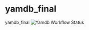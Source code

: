 # yamdb_final
yamdb_final
![Yamdb Workflow Status](https://github.com/vadikray/yamdb_final/actions/workflows/yamdb_workflow.yml/badge.svg?branch=master&event=push)